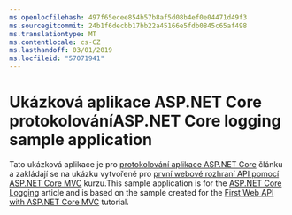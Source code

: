 ```yaml
---
ms.openlocfilehash: 497f65ecee854b57b8af5d08b4ef0e04471d49f3
ms.sourcegitcommit: 24b1f6decbb17bb22a45166e5fdb0845c65af498
ms.translationtype: MT
ms.contentlocale: cs-CZ
ms.lasthandoff: 03/01/2019
ms.locfileid: "57071941"
---
```

# <a name="aspnet-core-logging-sample-application"></a><span data-ttu-id="dd3e9-101">Ukázková aplikace ASP.NET Core protokolování</span><span class="sxs-lookup"><span data-stu-id="dd3e9-101">ASP.NET Core logging sample application</span></span>

<span data-ttu-id="dd3e9-102">Tato ukázková aplikace je pro [protokolování aplikace ASP.NET Core](https://docs.microsoft.com/aspnet/core/fundamentals/logging/index) článku a zakládají se na ukázku vytvořené pro [první webové rozhraní API pomocí ASP.NET Core MVC](https://docs.microsoft.com/aspnet/core/tutorials/first-web-api) kurzu.</span><span class="sxs-lookup"><span data-stu-id="dd3e9-102">This sample application is for the [ASP.NET Core Logging](https://docs.microsoft.com/aspnet/core/fundamentals/logging/index) article and is based on the sample created for the [First Web API with ASP.NET Core MVC](https://docs.microsoft.com/aspnet/core/tutorials/first-web-api) tutorial.</span></span>
